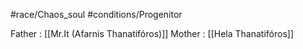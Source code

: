 #race/Chaos_soul
#conditions/Progenitor 


Father : [[Mr.It (Afarnis Thanatifóros)]]
Mother : [[Hela Thanatifóros]]